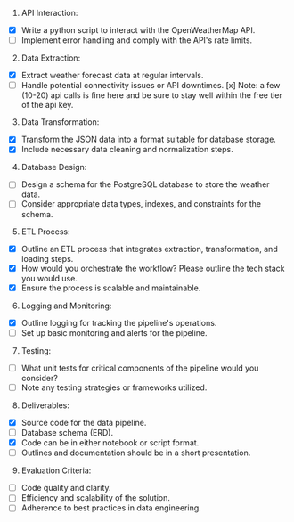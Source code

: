 1. API Interaction:
- [x] Write a python script to interact with the OpenWeatherMap API.
- [ ] Implement error handling and comply with the API's rate limits.
2. Data Extraction:
- [x] Extract weather forecast data at regular intervals.
- [ ] Handle potential connectivity issues or API downtimes.
[x] Note: a few (10-20) api calls is fine here and be sure to stay well within the free tier of the api key.
3. Data Transformation:
- [x] Transform the JSON data into a format suitable for database storage.
- [x] Include necessary data cleaning and normalization steps.
4. Database Design:
- [ ] Design a schema for the PostgreSQL database to store the weather data.
- [ ] Consider appropriate data types, indexes, and constraints for the schema.
5. ETL Process:
- [x] Outline an ETL process that integrates extraction, transformation, and loading steps.
- [x] How would you orchestrate the workflow? Please outline the tech stack you would use.
- [x] Ensure the process is scalable and maintainable.
6. Logging and Monitoring:
- [x] Outline logging for tracking the pipeline's operations.
- [ ] Set up basic monitoring and alerts for the pipeline.
7. Testing:
- [ ] What unit tests for critical components of the pipeline would you consider?
- [ ] Note any testing strategies or frameworks utilized.
8. Deliverables:
- [x] Source code for the data pipeline.
- [ ] Database schema (ERD).
- [x] Code can be in either notebook or script format.
- [ ] Outlines and documentation should be in a short presentation.
9. Evaluation Criteria:
- [ ] Code quality and clarity.
- [ ] Efficiency and scalability of the solution.
- [ ] Adherence to best practices in data engineering.

